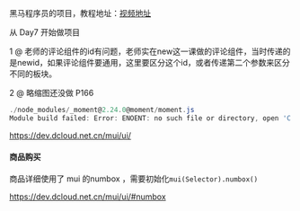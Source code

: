 黑马程序员的项目，教程地址：[视频地址](https://www.bilibili.com/video/av50680998/?p=128)

从 Day7 开始做项目

1 @ 老师的评论组件的id有问题，老师实在new这一课做的评论组件，当时传递的是newid，如果评论组件要通用，这里要区分这个id，或者传递第二个参数来区分不同的板块。


2 @ 略缩图还没做  P166

``` powershell
./node_modules/_moment@2.24.0@moment/moment.js
Module build failed: Error: ENOENT: no such file or directory, open 'C:\Users\lucio\OneDrive\Documents\Heima\heima-vue-mobbile-client\node_modules\_moment@2.24.0@moment\moment.js'
```





https://dev.dcloud.net.cn/mui/ui/



#### 商品购买

商品详细使用了 mui 的numbox ，需要初始化`mui(Selector).numbox()`

https://dev.dcloud.net.cn/mui/ui/#numbox